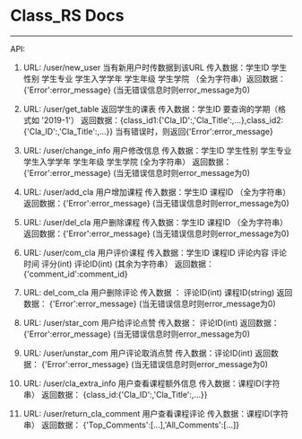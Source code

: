 # Class_RS Docs

---------------------------
API:

1. URL: /user/new_user 当有新用户时传数据到该URL  传入数据：学生ID 学生性别 学生专业 学生入学学年 学生年级 学生学院  （全为字符串）返回数据：{'Error':error_message}  (当无错误信息时则error_message为0)

2. URL: /user/get_table  返回学生的课表   传入数据：学生ID  要查询的学期（格式如 '2019-1'）  返回数据：{class_id1:{'Cla_ID':,'Cla_Title':,...},class_id2:{'Cla_ID':,'Cla_Title':,...}}  当有错误时，则返回{'Error':error_message}

3. URL: /user/change_info 用户修改信息  传入数据：学生ID 学生性别 学生专业 学生入学学年 学生年级 学生学院 (全为字符串）  返回数据：{'Error':error_message}  (当无错误信息时则error_message为0)

4. URL: /user/add_cla 用户增加课程  传入数据：学生ID  课程ID （全为字符串）   返回数据：{'Error':error_message}  (当无错误信息时则error_message为0)

5. URL: /user/del_cla 用户删除课程  传入数据：学生ID  课程ID （全为字符串）   返回数据：{'Error':error_message}  (当无错误信息时则error_message为0)

6. URL: /user/com_cla 用户评价课程 传入数据：学生ID 课程ID 评论内容 评论时间 评分(int) 评论ID(int) (其余为字符串）  返回数据： {'comment_id':comment_id}

7. URL: del_com_cla 用户删除评论 传入数据 ： 评论ID(int) 课程ID(string)  返回数据： {'Error':error_message}  (当无错误信息时则error_message为0)

8. URL: /user/star_com 用户给评论点赞   传入数据： 评论ID(int)  返回数据： {'Error':error_message}  (当无错误信息时则error_message为0)

9. URL: /user/unstar_com 用户评论取消点赞  传入数据：评论ID(int)  返回数据：  {'Error':error_message}  (当无错误信息时则error_message为0)

10. URL: /user/cla_extra_info 用户查看课程额外信息  传入数据：课程ID(字符串）  返回数据： {class_id:{'Cla_ID':,'Cla_Title':,...}}

11. URL: /user/return_cla_comment 用户查看课程评论  传入数据：课程ID(字符串）  返回数据： {'Top_Comments':[...],'All_Comments':[...]}

